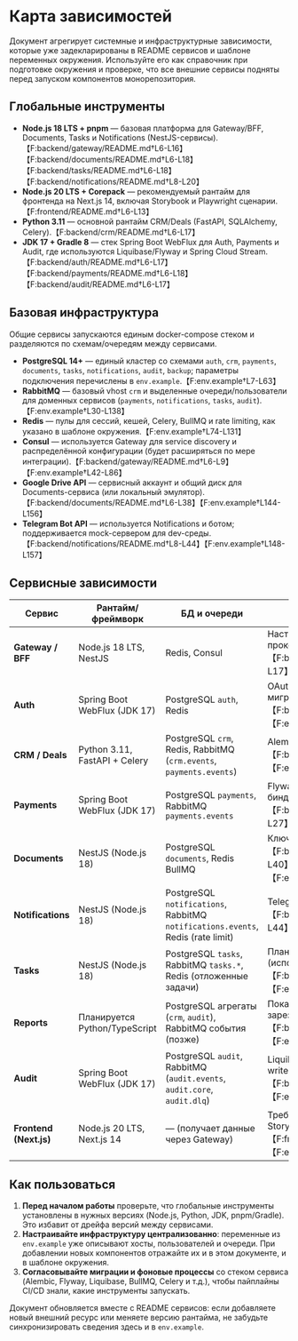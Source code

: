 # Карта зависимостей

Документ агрегирует системные и инфраструктурные зависимости, которые уже задекларированы в README сервисов и шаблоне переменных окружения. Используйте его как справочник при подготовке окружения и проверке, что все внешние сервисы подняты перед запуском компонентов монорепозитория.

## Глобальные инструменты

- **Node.js 18 LTS + pnpm** — базовая платформа для Gateway/BFF, Documents, Tasks и Notifications (NestJS-сервисы).【F:backend/gateway/README.md†L6-L16】【F:backend/documents/README.md†L6-L18】【F:backend/tasks/README.md†L6-L18】【F:backend/notifications/README.md†L8-L20】
- **Node.js 20 LTS + Corepack** — рекомендуемый рантайм для фронтенда на Next.js 14, включая Storybook и Playwright сценарии.【F:frontend/README.md†L6-L13】
- **Python 3.11** — основной рантайм CRM/Deals (FastAPI, SQLAlchemy, Celery).【F:backend/crm/README.md†L6-L17】
- **JDK 17 + Gradle 8** — стек Spring Boot WebFlux для Auth, Payments и Audit, где используются Liquibase/Flyway и Spring Cloud Stream.【F:backend/auth/README.md†L6-L17】【F:backend/payments/README.md†L6-L18】【F:backend/audit/README.md†L6-L17】

## Базовая инфраструктура

Общие сервисы запускаются единым docker-compose стеком и разделяются по схемам/очередям между сервисами.

- **PostgreSQL 14+** — единый кластер со схемами `auth`, `crm`, `payments`, `documents`, `tasks`, `notifications`, `audit`, `backup`; параметры подключения перечислены в `env.example`.【F:env.example†L7-L63】
- **RabbitMQ** — базовый vhost `crm` и выделенные очереди/пользователи для доменных сервисов (`payments`, `notifications`, `tasks`, `audit`).【F:env.example†L30-L138】
- **Redis** — пулы для сессий, кешей, Celery, BullMQ и rate limiting, как указано в шаблоне окружения.【F:env.example†L74-L131】
- **Consul** — используется Gateway для service discovery и распределённой конфигурации (будет расширяться по мере интеграции).【F:backend/gateway/README.md†L6-L9】【F:env.example†L42-L86】
- **Google Drive API** — сервисный аккаунт и общий диск для Documents-сервиса (или локальный эмулятор).【F:backend/documents/README.md†L6-L38】【F:env.example†L144-L156】
- **Telegram Bot API** — используется Notifications и ботом; поддерживается mock-сервером для dev-среды.【F:backend/notifications/README.md†L8-L44】【F:env.example†L148-L157】

## Сервисные зависимости

| Сервис | Рантайм/фреймворк | БД и очереди | Дополнительно |
| --- | --- | --- | --- |
| **Gateway / BFF** | Node.js 18 LTS, NestJS | Redis, Consul | Настроить `GATEWAY_*` переменные, SSE прокси.【F:backend/gateway/README.md†L6-L17】【F:env.example†L97-L110】 |
| **Auth** | Spring Boot WebFlux (JDK 17) | PostgreSQL `auth`, Redis | OAuth/OIDC конфигурация, Liquibase миграции.【F:backend/auth/README.md†L6-L28】【F:env.example†L55-L117】 |
| **CRM / Deals** | Python 3.11, FastAPI + Celery | PostgreSQL `crm`, Redis, RabbitMQ (`crm.events`, `payments.events`) | Alembic миграции, Celery beat/worker.【F:backend/crm/README.md†L6-L29】【F:env.example†L55-L118】 |
| **Payments** | Spring Boot WebFlux (JDK 17) | PostgreSQL `payments`, RabbitMQ `payments.events` | Flyway миграции, Spring Cloud Stream биндинги.【F:backend/payments/README.md†L6-L27】【F:env.example†L57-L120】 |
| **Documents** | NestJS (Node.js 18) | PostgreSQL `documents`, Redis BullMQ | Ключи Google Drive, фоновые воркеры.【F:backend/documents/README.md†L6-L40】【F:env.example†L58-L123】【F:env.example†L144-L156】 |
| **Notifications** | NestJS (Node.js 18) | PostgreSQL `notifications`, RabbitMQ `notifications.events`, Redis (rate limit) | Telegram webhook/bot конфигурация.【F:backend/notifications/README.md†L8-L44】【F:env.example†L60-L157】 |
| **Tasks** | NestJS (Node.js 18) | PostgreSQL `tasks`, RabbitMQ `tasks.*`, Redis (отложенные задачи) | Планировщик SLA, BullMQ пула нет (использует Redis напрямую).【F:backend/tasks/README.md†L6-L31】【F:env.example†L59-L131】 |
| **Reports** | Планируется Python/TypeScript | PostgreSQL агрегаты (`crm`, `audit`), RabbitMQ события (позже) | Пока заглушка, но переменные зарезервированы.【F:backend/reports/README.md†L6-L23】【F:env.example†L61-L134】 |
| **Audit** | Spring Boot WebFlux (JDK 17) | PostgreSQL `audit`, RabbitMQ (`audit.events`, `audit.core`, `audit.dlq`) | Liquibase миграции, persistent volume для write-ahead журнала.【F:backend/audit/README.md†L6-L27】【F:env.example†L61-L138】 |
| **Frontend (Next.js)** | Node.js 20 LTS, Next.js 14 | — (получает данные через Gateway) | Требуются переменные `NEXT_PUBLIC_*`, Storybook/Playwright инструменты.【F:frontend/README.md†L6-L18】【F:env.example†L97-L108】 |

## Как пользоваться

1. **Перед началом работы** проверьте, что глобальные инструменты установлены в нужных версиях (Node.js, Python, JDK, pnpm/Gradle). Это избавит от дрейфа версий между сервисами.
2. **Настраивайте инфраструктуру централизованно**: переменные из `env.example` уже описывают хосты, пользователей и очереди. При добавлении новых компонентов отражайте их и в этом документе, и в шаблоне окружения.
3. **Согласовывайте миграции и фоновые процессы** со стеком сервиса (Alembic, Flyway, Liquibase, BullMQ, Celery и т.д.), чтобы пайплайны CI/CD знали, какие инструменты запускать.

Документ обновляется вместе с README сервисов: если добавляете новый внешний ресурс или меняете версию рантайма, не забудьте синхронизировать сведения здесь и в `env.example`.
